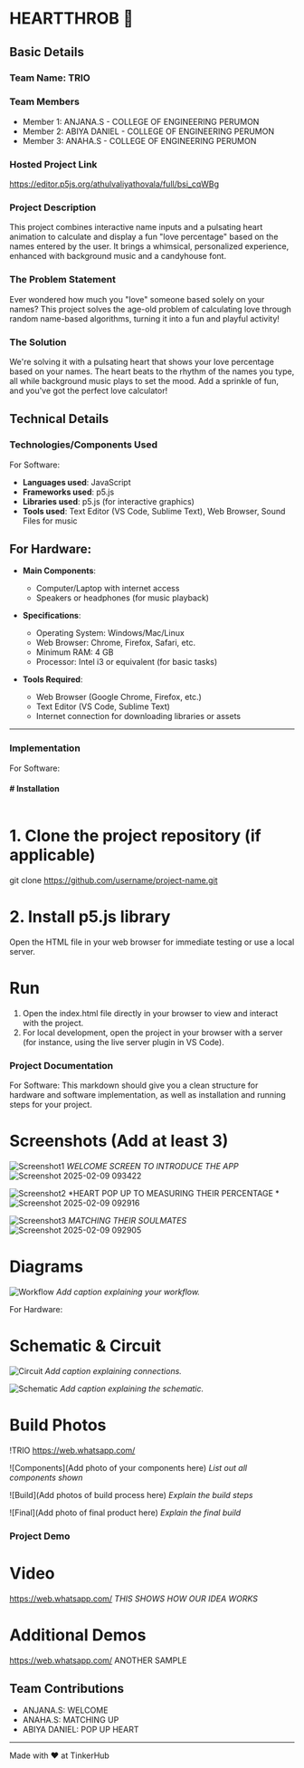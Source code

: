 # HEARTTHROB 🎯


## Basic Details
### Team Name: TRIO


### Team Members
- Member 1: ANJANA.S - COLLEGE OF ENGINEERING PERUMON
- Member 2: ABIYA DANIEL - COLLEGE OF ENGINEERING PERUMON
- Member 3: ANAHA.S - COLLEGE OF ENGINEERING PERUMON

### Hosted Project Link
https://editor.p5js.org/athulvaliyathovala/full/bsi_cqWBg

### Project Description
This project combines interactive name inputs and a pulsating heart animation to calculate and display a fun "love percentage" based on the names entered by the user. It brings a whimsical, personalized experience, enhanced with background music and a candyhouse font.

### The Problem Statement
Ever wondered how much you "love" someone based solely on your names? This project solves the age-old problem of calculating love through random name-based algorithms, turning it into a fun and playful activity!

### The Solution
We're solving it with a pulsating heart that shows your love percentage based on your names. The heart beats to the rhythm of the names you type, all while background music plays to set the mood. Add a sprinkle of fun, and you've got the perfect love calculator!

## Technical Details
### Technologies/Components Used
For Software:
- **Languages used**: JavaScript
- **Frameworks used**: p5.js
- **Libraries used**: p5.js (for interactive graphics)
- **Tools used**: Text Editor (VS Code, Sublime Text), Web Browser, Sound Files for music

## For Hardware:
- **Main Components**:
  - Computer/Laptop with internet access
  - Speakers or headphones (for music playback)
  
- **Specifications**:
  - Operating System: Windows/Mac/Linux
  - Web Browser: Chrome, Firefox, Safari, etc.
  - Minimum RAM: 4 GB
  - Processor: Intel i3 or equivalent (for basic tasks)

- **Tools Required**:
  - Web Browser (Google Chrome, Firefox, etc.)
  - Text Editor (VS Code, Sublime Text)
  - Internet connection for downloading libraries or assets

---

### Implementation

For Software:
#### # Installation
```bash
```
# 1. Clone the project repository (if applicable)
git clone https://github.com/username/project-name.git

# 2. Install p5.js library
Open the HTML file in your web browser for immediate testing or use a local server.

# Run
1. Open the index.html file directly in your browser to view and interact with the project.
2. For local development, open the project in your browser with a server (for instance, using the live server plugin in VS Code).

### Project Documentation
For Software:
This markdown should give you a clean structure for hardware and software implementation, as well as installation and running steps for your project.

# Screenshots (Add at least 3)

![Screenshot1](path/to/screenshot1.png)
*WELCOME SCREEN TO INTRODUCE THE APP*
![Screenshot 2025-02-09 093422](https://github.com/user-attachments/assets/43eb5c0e-790c-4cd7-bde3-d483328dfd3d)

![Screenshot2](path/to/screenshot2.png)
*HEART POP UP TO MEASURING THEIR PERCENTAGE *
![Screenshot 2025-02-09 092916](https://github.com/user-attachments/assets/7ca0688d-b4bc-448c-a6aa-65fea95e67e6)

![Screenshot3](path/to/screenshot3.png)
*MATCHING THEIR SOULMATES*
![Screenshot 2025-02-09 092905](https://github.com/user-attachments/assets/c3ff880d-285a-46e9-9d0b-6e1ebaba9aac)

# Diagrams

![Workflow](path/to/workflow_diagram.png)
*Add caption explaining your workflow.*

For Hardware:

# Schematic & Circuit

![Circuit](path/to/circuit_diagram.png)
*Add caption explaining connections.*

![Schematic](path/to/schematic_diagram.png)
*Add caption explaining the schematic.*


# Build Photos
!TRIO https://web.whatsapp.com/


![Components](Add photo of your components here)
*List out all components shown*

![Build](Add photos of build process here)
*Explain the build steps*

![Final](Add photo of final product here)
*Explain the final build*

### Project Demo
# Video
https://web.whatsapp.com/
*THIS SHOWS HOW OUR IDEA WORKS*

# Additional Demos
https://web.whatsapp.com/
ANOTHER SAMPLE

## Team Contributions
- ANJANA.S: WELCOME 
- ANAHA.S: MATCHING UP
- ABIYA DANIEL: POP UP HEART

---
Made with ❤️ at TinkerHub
